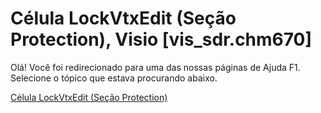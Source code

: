 
# Célula LockVtxEdit (Seção Protection), Visio [vis_sdr.chm670]

Olá! Você foi redirecionado para uma das nossas páginas de Ajuda F1. Selecione o tópico que estava procurando abaixo.

[Célula LockVtxEdit (Seção Protection)](http://msdn.microsoft.com/library/966cde5c-f04e-7149-3660-720ffa4f7079%28Office.15%29.aspx)
